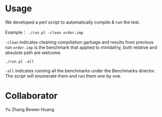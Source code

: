 # Usage

We developed a perl script to automatically compile & run the test.

Example：
`./run.pl -clean order.imp`

`-clean` indicates cleaning compiliation garbage and results from previous run
`order.imp` is the benchmark that applied to minidafny, both relative and absulote path are welcome.

`./run.pl -all`

`-all` indicates running all the benchmarks under the Benchmarks director. The script will enumerate them and run them one by one.

# Collaborator

Yu Zhang
Bowen Huang